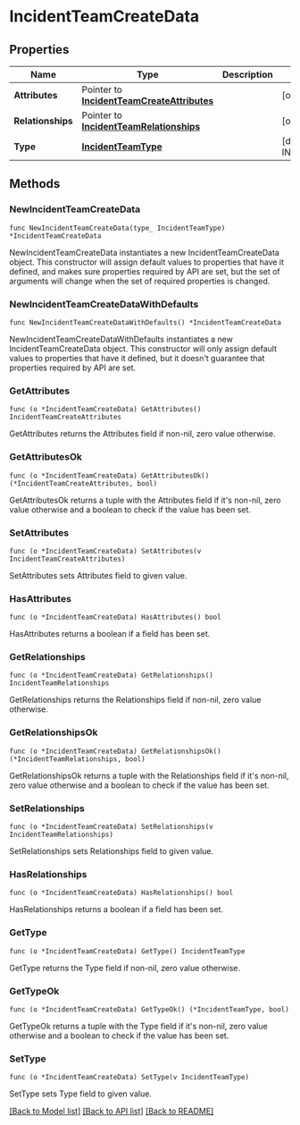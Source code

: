 # IncidentTeamCreateData

## Properties

| Name              | Type                                                                           | Description | Notes                               |
| ----------------- | ------------------------------------------------------------------------------ | ----------- | ----------------------------------- |
| **Attributes**    | Pointer to [**IncidentTeamCreateAttributes**](IncidentTeamCreateAttributes.md) |             | [optional]                          |
| **Relationships** | Pointer to [**IncidentTeamRelationships**](IncidentTeamRelationships.md)       |             | [optional]                          |
| **Type**          | [**IncidentTeamType**](IncidentTeamType.md)                                    |             | [default to INCIDENTTEAMTYPE_TEAMS] |

## Methods

### NewIncidentTeamCreateData

`func NewIncidentTeamCreateData(type_ IncidentTeamType) *IncidentTeamCreateData`

NewIncidentTeamCreateData instantiates a new IncidentTeamCreateData object.
This constructor will assign default values to properties that have it defined,
and makes sure properties required by API are set, but the set of arguments
will change when the set of required properties is changed.

### NewIncidentTeamCreateDataWithDefaults

`func NewIncidentTeamCreateDataWithDefaults() *IncidentTeamCreateData`

NewIncidentTeamCreateDataWithDefaults instantiates a new IncidentTeamCreateData object.
This constructor will only assign default values to properties that have it defined,
but it doesn't guarantee that properties required by API are set.

### GetAttributes

`func (o *IncidentTeamCreateData) GetAttributes() IncidentTeamCreateAttributes`

GetAttributes returns the Attributes field if non-nil, zero value otherwise.

### GetAttributesOk

`func (o *IncidentTeamCreateData) GetAttributesOk() (*IncidentTeamCreateAttributes, bool)`

GetAttributesOk returns a tuple with the Attributes field if it's non-nil, zero value otherwise
and a boolean to check if the value has been set.

### SetAttributes

`func (o *IncidentTeamCreateData) SetAttributes(v IncidentTeamCreateAttributes)`

SetAttributes sets Attributes field to given value.

### HasAttributes

`func (o *IncidentTeamCreateData) HasAttributes() bool`

HasAttributes returns a boolean if a field has been set.

### GetRelationships

`func (o *IncidentTeamCreateData) GetRelationships() IncidentTeamRelationships`

GetRelationships returns the Relationships field if non-nil, zero value otherwise.

### GetRelationshipsOk

`func (o *IncidentTeamCreateData) GetRelationshipsOk() (*IncidentTeamRelationships, bool)`

GetRelationshipsOk returns a tuple with the Relationships field if it's non-nil, zero value otherwise
and a boolean to check if the value has been set.

### SetRelationships

`func (o *IncidentTeamCreateData) SetRelationships(v IncidentTeamRelationships)`

SetRelationships sets Relationships field to given value.

### HasRelationships

`func (o *IncidentTeamCreateData) HasRelationships() bool`

HasRelationships returns a boolean if a field has been set.

### GetType

`func (o *IncidentTeamCreateData) GetType() IncidentTeamType`

GetType returns the Type field if non-nil, zero value otherwise.

### GetTypeOk

`func (o *IncidentTeamCreateData) GetTypeOk() (*IncidentTeamType, bool)`

GetTypeOk returns a tuple with the Type field if it's non-nil, zero value otherwise
and a boolean to check if the value has been set.

### SetType

`func (o *IncidentTeamCreateData) SetType(v IncidentTeamType)`

SetType sets Type field to given value.

[[Back to Model list]](../README.md#documentation-for-models) [[Back to API list]](../README.md#documentation-for-api-endpoints) [[Back to README]](../README.md)
